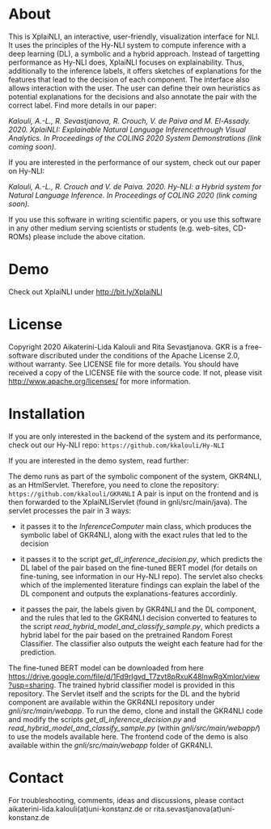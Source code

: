 # About

This is XplaiNLI, an interactive, user-friendly, visualization interface for NLI. It uses the principles of the Hy-NLI system to compute inference with a deep learning (DL), 
a symbolic and a hybrid approach. Instead of targetting performance as Hy-NLI does, XplaiNLI focuses on explainability. Thus, additionally to the inference labels,
it offers sketches of explanations for the features that lead to the decision of each component. The interface also allows interaction with the user. The user can define their 
own heuristics as potential explanations for the decisions and also annotate the pair with the correct label. Find more details in our paper:

*Kalouli, A.-L., R. Sevastjanova, R. Crouch, V. de Paiva and M. El-Assady. 2020. XplaiNLI: Explainable Natural Language Inferencethrough Visual Analytics. In Proceedings of the COLING 2020 System Demonstrations (link coming soon).*

If you are interested in the performance of our system, check out our paper on Hy-NLI:

*Kalouli, A.-L., R. Crouch and V. de Paiva. 2020. Hy-NLI: a Hybrid system for Natural Language Inference. In Proceedings of COLING 2020 (link coming soon).*

If you use this software in writing scientific papers, or you use this software in any other medium serving scientists or students (e.g. web-sites,
CD-ROMs) please include the above citation.

# Demo
Check out XplaiNLI under http://bit.ly/XplaiNLI

# License
Copyright 2020 Aikaterini-Lida Kalouli and Rita Sevastjanova. GKR is a free-software discributed under the conditions of the Apache License 2.0, without warranty. See LICENSE file for more details. You should have received a copy of the LICENSE file with the source code. If not, please visit http://www.apache.org/licenses/ for more information. 

# Installation 
If you are only interested in the backend of the system and its performance, check out our Hy-NLI repo: ``` https://github.com/kkalouli/Hy-NLI ```


If you are interested in the demo system, read further:

The demo runs as part of the symbolic component of the system, GKR4NLI, as an HtmlServlet. Therefore, you need to clone the repository: ``` https://github.com/kkalouli/GKR4NLI ```
A pair is input on the frontend and is then forwarded to the XplaiNLIServlet (found in gnli/src/main/java).  The servlet processes the pair in 3 ways:

- it passes it to the *InferenceComputer* main class, which produces the symbolic label of GKR4NLI, along with the exact rules that led to the decision

- it passes it to the script *get_dl_inference_decision.py*, which predicts the DL label of the pair based on the fine-tuned BERT model (for details on fine-tuning, see information
in our Hy-NLI repo). The servlet also checks which of the implemented literature findings can explain the label of the DL component and outputs the explanations-features accordinly.

- it passes the pair, the labels given by GKR4NLI and the DL component, and the rules that led to the GKR4NLI decision converted to features to the script *read_hybrid_model_and_classify_sample.py*, which
predicts a hybrid label for the pair based on the pretrained Random Forest Classifier. The classifier also outputs the weight each feature had for the prediction. 

The fine-tuned BERT model can be downloaded from here https://drive.google.com/file/d/1Fd9rIgvd_T7zvt8pRxuK48lnwRgXmlor/view?usp=sharing. The trained hybrid classifier model is provided in this repository. The Servlet itself and the scripts for the DL and the hybrid component are
available within the GKR4NLI repository under *gnli/src/main/webapp*. To run the demo, clone and install the GKR4NLI code and modify the scripts *get_dl_inference_decision.py* and
*read_hybrid_model_and_classify_sample.py* (within *gnli/src/main/webapp/*) to use the models available here. The frontend code of the demo is also available within the *gnli/src/main/webapp* folder of GKR4NLI.

# Contact 
For troubleshooting, comments, ideas and discussions, please contact aikaterini-lida.kalouli(at)uni-konstanz.de or rita.sevastjanova(at)uni-konstanz.de

